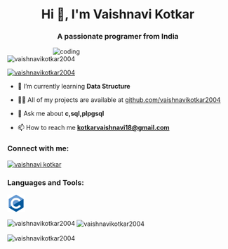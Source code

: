 <h1 align="center">Hi 👋, I'm Vaishnavi Kotkar</h1>

<h3 align="center">A passionate programer from India</h3>
 <img align="right" alt="coding" width="400" src="<body background="https://camo.githubusercontent.com/3da0b27301d4ace9904a6fce658ccffbfebd7e41e62f7477ca4998970a65716e/68747470733a2f2f696d6775722e636f6d2f5376684e5233572e676966">

<p align="left"> <img src="https://komarev.com/ghpvc/?username=vaishnavikotkar2004&label=Profile%20views&color=0e75b6&style=flat" alt="vaishnavikotkar2004" /> </p>

<p align="left"> <a href="https://github.com/ryo-ma/github-profile-trophy"><img src="https://github-profile-trophy.vercel.app/?username=vaishnavikotkar2004" alt="vaishnavikotkar2004" /></a> </p>

- 🌱 I’m currently learning **Data Structure**

- 👨‍💻 All of my projects are available at [github.com/vaishnavikotkar2004](github.com/vaishnavikotkar2004)

- 💬 Ask me about **c,sql,plpgsql**

- 📫 How to reach me **kotkarvaishnavi18@gmail.com**

<h3 align="left">Connect with me:</h3>
<p align="left">
<a href="https://linkedin.com/in/vaishnavi kotkar" target="blank"><img align="center" src="https://raw.githubusercontent.com/rahuldkjain/github-profile-readme-generator/master/src/images/icons/Social/linked-in-alt.svg" alt="vaishnavi kotkar" height="30" width="40" /></a>
</p>

<h3 align="left">Languages and Tools:</h3>
<p align="left"> <a href="https://www.cprogramming.com/" target="_blank" rel="noreferrer"> <img src="https://raw.githubusercontent.com/devicons/devicon/master/icons/c/c-original.svg" alt="c" width="40" height="40"/> </a> </p>

<p><img align="left" src="https://github-readme-stats.vercel.app/api/top-langs?username=vaishnavikotkar2004&show_icons=true&locale=en&layout=compact" alt="vaishnavikotkar2004" /></p>

<p>&nbsp;<img align="center" src="https://github-readme-stats.vercel.app/api?username=vaishnavikotkar2004&show_icons=true&locale=en" alt="vaishnavikotkar2004" /></p>

<p><img align="center" src="https://github-readme-streak-stats.herokuapp.com/?user=vaishnavikotkar2004&" alt="vaishnavikotkar2004" /></p>


